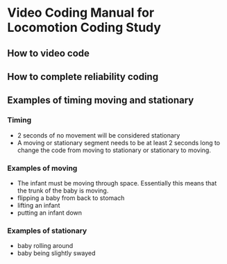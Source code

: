 # Video Coding Manual for Locomotion Coding Study  

## How to video code  

## How to complete reliability coding  

## Examples of timing moving and stationary  

### Timing  
- 2 seconds of no movement will be considered stationary  
- A moving or stationary segment needs to be at least 2 seconds long to change the code from moving to stationary or stationary to moving.  
### Examples of moving  
- The infant must be moving through space. Essentially this means that the trunk of the baby is moving.  
- flipping a baby from back to stomach  
- lifting an infant  
- putting an infant down  
### Examples of stationary  
- baby rolling around  
- baby being slightly swayed  
